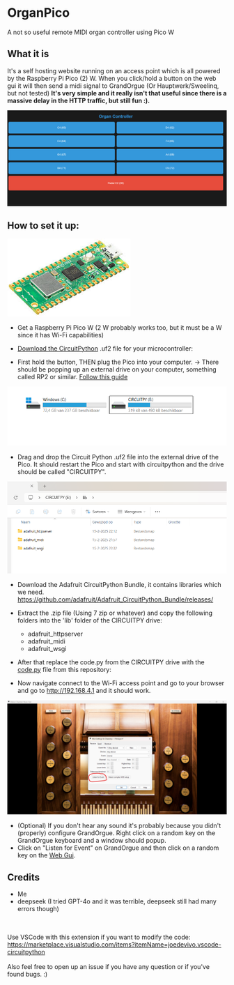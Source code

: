 # OrganPico
A not so useful remote MIDI organ controller using Pico W 

## What it is
It's a self hosting website running on an access point which is all powered by the Raspberry Pi Pico (2) W. 
When you click/hold a button on the web gui it will then send a midi signal to GrandOrgue (Or Hauptwerk/Sweelinq, but not tested)
**It's very simple and it really isn't that useful since there is a massive delay in the HTTP traffic, but still fun :).**

![Screenshot of the web gui](https://github.com/klierdev/OrganPico/blob/main/Screenshots/WebGui.png?raw=true)



## How to set it up:

![Photo of Pico W](https://raw.githubusercontent.com/klierdev/OrganPico/refs/heads/main/Screenshots/PicoW.jfif?raw=true)

- Get a Raspberry Pi Pico W (2 W probably works too, but it must be a W since it has Wi-Fi capabilities)

- [Download the CircuitPython](https://circuitpython.org/downloads) .uf2 file for your microcontroller: 


- First hold the button, THEN plug the Pico into your computer. -> There should be popping up an external drive on your computer, something called RP2 or similar. [Follow this guide](https://learn.adafruit.com/getting-started-with-raspberry-pi-pico-circuitpython/circuitpython)


![Photo of external drives](https://github.com/klierdev/OrganPico/blob/main/Screenshots/Drives.png?raw=true)
- Drag and drop the Circuit Python .uf2 file into the external drive of the Pico. It should restart the Pico and start with circuitpython and the drive should be called "CIRCUITPY".


![Photo of installed libraries](https://github.com/klierdev/OrganPico/blob/main/Screenshots/Libraries.png?raw=true)
- Download the Adafruit CircuitPython Bundle, it contains libraries which we need. https://github.com/adafruit/Adafruit_CircuitPython_Bundle/releases/
- Extract the .zip file (Using 7 zip or whatever) and copy the following folders into the 'lib' folder of the CIRCUITPY drive:
   - adafruit_httpserver
   - adafruit_midi
   - adafruit_wsgi

- After that replace the code.py from the CIRCUITPY drive with the [code.py](https://github.com/klierdev/OrganPico/blob/main/code.py) file from this repository:
- Now navigate connect to the Wi-Fi access point and go to your browser and go to http://192.168.4.1 and it should work.

![Photo of MIDI settings in GrandOrgue](https://github.com/klierdev/OrganPico/blob/main/Screenshots/MidiSettings_GrandOrgue.png)
- (Optional) If you don't hear any sound it's probably because you didn't (properly) configure GrandOrgue. Right click on a random key on the GrandOrgue keyboard and a window should popup.
- Click on "Listen for Event" on GrandOrgue and then click on a random key on the [Web Gui](http://192.168.4.1).


## Credits
- Me
- deepseek (I tried GPT-4o and it was terrible, deepseek still had many errors though)

<br/><br/>
Use VSCode with this extension if you want to modify the code: https://marketplace.visualstudio.com/items?itemName=joedevivo.vscode-circuitpython
<br/><br/> Also feel free to open up an issue if you have any question or if you've found bugs. :)
